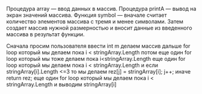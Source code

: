 Процедура array — ввод данных в массив.
Процедура printA — вывод на экран значений массива.
Функция symbol — вначале считает количество элементов массива с тремя и менее символами. Затем создает массив нужной размерностью и вносит данные из введенного массива в результат функции.


Сначала просим пользователя ввести int m
делаем массив
дальше for loop который мы делаем пока i < stringArray.Length
потом еще один for loop который мы тоже делаем пока i<stringArray.Length
еще один for loop который мы делаем пока i < stringArray.Length
и если stringArray[i].Length <=3 то мы делаем rez[j] = stringArray[i]; j++;
иначе return rez;
еще один for loop который мы делаем пока i < stringArray.Length
и выводим stringArray[i]
        

